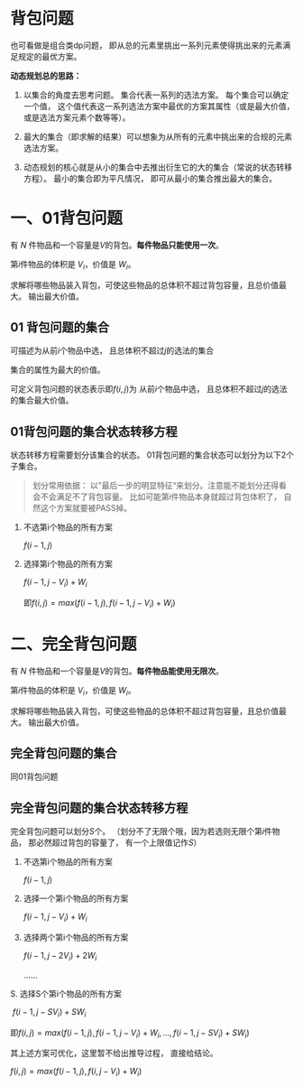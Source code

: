 # 背包问题

也可看做是组合类dp问题， 即从总的元素里挑出一系列元素使得挑出来的元素满足规定的最优方案。  

**动态规划总的思路：**

1. 以集合的角度去思考问题。 集合代表一系列的选法方案。   每个集合可以确定一个值， 这个值代表这一系列选法方案中最优的方案其属性（或是最大价值， 或是选法方案元素个数等等）。

2. 最大的集合（即求解的结果）可以想象为从所有的元素中挑出来的合规的元素选法方案。
3. 动态规划的核心就是从小的集合中去推出衍生它的大的集合（常说的状态转移方程）。 最小的集合即为平凡情况， 即可从最小的集合推出最大的集合。 

# 一、01背包问题

有 $N$ 件物品和一个容量是$V$的背包。**每件物品只能使用一次**。

第$i$件物品的体积是 $V_i$，价值是 $W_i$。

求解将哪些物品装入背包，可使这些物品的总体积不超过背包容量，且总价值最大。
输出最大价值。

##  01 背包问题的集合

可描述为从前$i$个物品中选， 且总体积不超过$j$的选法的集合

集合的属性为最大的价值。 

可定义背包问题的状态表示即$f(i, j)$为 从前$i$个物品中选， 且总体积不超过$j$的选法的集合最大价值。 

## 01背包问题的集合状态转移方程

状态转移方程需要划分该集合的状态。 01背包问题的集合状态可以划分为以下2个子集合。 

> 划分常用依据： 以”最后一步的明显特征“来划分。注意能不能划分还得看会不会满足不了背包容量。 比如可能第i件物品本身就超过背包体积了， 自然这个方案就要被PASS掉。 

1. 不选第i个物品的所有方案

   $f(i - 1, j)$

2. 选择第i个物品的所有方案

   $f(i - 1, j - V_i) + W_i$

   即$f(i, j) = max(f(i - 1, j), f(i - 1, j - V_i) + W_i)$

# 二、完全背包问题

有 $N$ 件物品和一个容量是$V$的背包。**每件物品能使用无限次**。

第$i$件物品的体积是 $V_i$，价值是 $W_i$。

求解将哪些物品装入背包，可使这些物品的总体积不超过背包容量，且总价值最大。
输出最大价值。

## 完全背包问题的集合

同01背包问题

## 完全背包问题的集合状态转移方程

完全背包问题可以划分$S$个。 （划分不了无限个哦，因为若选则无限个第$i$件物品， 那必然超过背包的容量了， 有一个上限值记作$S$） 

1. 不选第i个物品的所有方案

   $f(i - 1, j)$

2. 选择一个第i个物品的所有方案

   $f(i - 1, j - V_i) + W_i$

3. 选择两个第i个物品的所有方案

   $f(i - 1, j - 2V_i) + 2W_i$

   ……

​S. 选择S个第i个物品的所有方案

​	$f(i - 1, j - SV_i) + SW_i$

即$f(i, j) = max(f(i - 1, j), f(i - 1, j - V_i) + W_i,...,	f(i - 1, j - SV_i) + SW_i)$

其上述方案可优化，这里暂不给出推导过程， 直接给结论。

$f(i, j) = max(f(i - 1,j), f(i, j - V_i) + W_i)$
